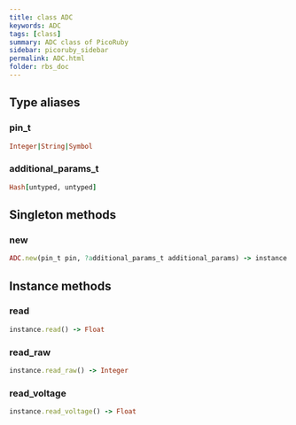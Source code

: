 ```yaml
---
title: class ADC
keywords: ADC
tags: [class]
summary: ADC class of PicoRuby
sidebar: picoruby_sidebar
permalink: ADC.html
folder: rbs_doc
---
```

## Type aliases
### pin_t
```ruby
Integer|String|Symbol
```
### additional_params_t
```ruby
Hash[untyped, untyped]
```
## Singleton methods
### new

```ruby
ADC.new(pin_t pin, ?additional_params_t additional_params) -> instance
```
## Instance methods
### read

```ruby
instance.read() -> Float
```
### read_raw

```ruby
instance.read_raw() -> Integer
```
### read_voltage

```ruby
instance.read_voltage() -> Float
```

